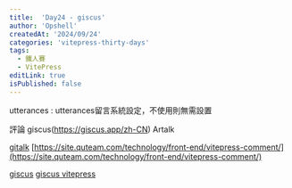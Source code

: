 ```yaml
---
title:  'Day24 - giscus'
author: 'Opshell'
createdAt: '2024/09/24'
categories: 'vitepress-thirty-days'
tags:
  - 鐵人賽
  - VitePress
editLink: true
isPublished: false
---
```


utterances : utterances留言系統設定，不使用則無需設置

評論 giscus(https://giscus.app/zh-CN) Artalk

[](https://www.lihaoyu.cn/posts/use-artalk-in-valaxy)
[gitalk](https://blog.goalonez.site/blog/VitePress%E5%8D%9A%E5%AE%A2%E6%90%AD%E5%BB%BA.html#%E5%BC%95%E5%85%A5gitalk)
[https://site.quteam.com/technology/front-end/vitepress-comment/](https://site.quteam.com/technology/front-end/vitepress-comment/)

[giscus](https://giscus.app/zh-TW)
[giscus vitepress](https://site.quteam.com/technology/front-end/vitepress-comment/)
